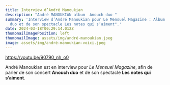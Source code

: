 ```yaml
---
title: Interview d’André Manoukian
description: "André MANOUKIAN album  Anouch duo "
summary: 'Interview d’André Manoukian pour Le Mensuel Magazine : Album " Anouch
  duo et de son spectacle Les notes qui s’aiment".'
date: 2024-03-18T00:29:14.012Z
thumbnailImagePosition: left
thumbnailImage: assets/img/andré-manoukian.jpeg
image: assets/img/andré-manoukian-voici.jpeg
---
```

https://youtu.be/90790_nh_o0

<!--StartFragment-->

André Manoukian est en interview pour *Le Mensuel Magazine*, afin de parler de son concert **Anouch duo** et de son spectacle **Les notes qui s’aiment**.

<!--EndFragment-->